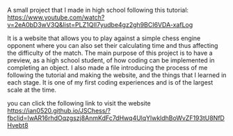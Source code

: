 A small project that I made in high school following this tutorial:
https://www.youtube.com/watch?v=2eA0bD3wV3Q&list=PLZ1QII7yudbe4gz2gh9BCI6VDA-xafLog

It is a website that allows you to play against a simple chess engine opponent where you can also set their calculating time and thus affecting the difficulty of the match. The main purpose of this project is to have a preview, as a high school student, of how coding can be implemented in completing an object. I also made a file introducing the process of me following the tutorial and making the website, and the things that I learned in each stage. It is one of my first coding experiences and is of the largest scale at the time.

you can click the following link to visit the website
https://ian0520.github.io/JSChess/?fbclid=IwAR16rhdOqzgszj8AnmKdFc7dHwq4UlqYlwkldhBoWvZF193tU8NfDHvebt8
